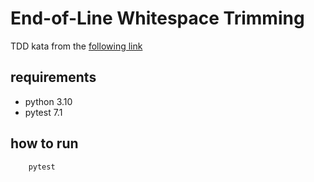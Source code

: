 # End-of-Line Whitespace Trimming

TDD kata from the <a href="http://www.tddbuddy.com/katas/End-of-Line%20Whitespace%20Trimming.pdf">following link</a>

## requirements

- python 3.10
- pytest 7.1

## how to run

        pytest
